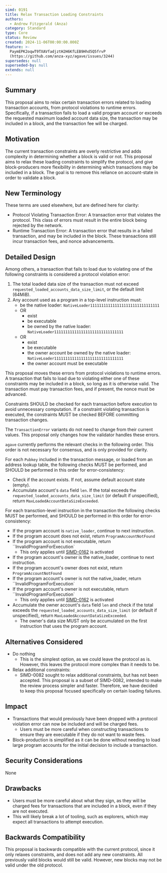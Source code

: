 ```yaml
---
simd: 0191
title: Relax Transaction Loading Constraints
authors:
  - Andrew Fitzgerald (Anza)
category: Standard
type: Core
status: Review
created: 2024-11-06T00:00:00.000Z
feature: >-
  PaymEPK2oqwT9TXAVfadjztH2H6KfLEB9Hhd5Q5frvP
  (https://github.com/anza-xyz/agave/issues/3244)
supersedes: null
superseded-by: null
extends: null
---
```


## Summary

This proposal aims to relax certain transaction errors related to loading
transaction accounts, from protocol violations to runtime errors.
Specifically, if a transaction fails to load a valid program account or
exceeds the requested maximum loaded account data size, the transaction
may be included in a block, and the transaction fee will be charged.

## Motivation

The current transaction constraints are overly restrictive and adds complexity
in determining whether a block is valid or not.
This proposal aims to relax these loading constraints to simplify the protocol,
and give block-producers more flexibility in determining which transactions
may be included in a block.
The goal is to remove this reliance on account-state in order to validate a
block.

## New Terminology

These terms are used elsewhere, but are defined here for clarity:

- Protocol Violating Transaction Error: A transaction error that violates the
  protocol. This class of errors must result in the entire block being rejected
  by the network.
- Runtime Transaction Error: A transaction error that results in a failed
  transaction, and may be included in the block. These transactions still
  incur transaction fees, and nonce advancements.

## Detailed Design

Among others, a transaction that fails to load due to violating one of the
following constraints is considered a protocol violation error:

1. The total loaded data size of the transaction must not exceed
   `requested_loaded_accounts_data_size_limit`, or the default limit (64MiB).
2. Any account used as a program in a top-level instruction must:
    - be the native loader: `NativeLoader1111111111111111111111111111111`
    - OR
      - exist
      - be executable
      - be owned by the native loader: `NativeLoader1111111111111111111111111111111`
    - OR
      - exist
      - be executable
      - the owner account be owned by the native loader: `NativeLoader1111111111111111111111111111111`
      - the owner account must be executable

This proposal moves these errors from protocol violations to runtime errors.
A transaction that fails to load due to violating either one of these
constraints may be included in a block, so long as it is otherwise valid.
The transaction must pay transaction fees, and if present, the nonce must be
advanced.

Constraints SHOULD be checked for each transaction before execution to avoid
unnecessary computation. If a constraint violating transaction is executed, the
constraints MUST be checked BEFORE committing transaction changes.

The `TransactionError` variants do not need to change from their current
values. This proposal only changes how the validator handles these errors.

`agave` currently performs the relevant checks in the following order.
This order is not necessary for consensus, and is only provided for clarity.

For each `Pubkey` included in the transaction message, or loaded from an
address lookup table, the following checks MUST be performed, and SHOULD be
performed in this order for error-consistency:

- Check if the account exists. If not, assume default account state (empty).
- Accumulate account's `data` field `len`. If the total exceeds the
  `requested_loaded_accounts_data_size_limit` (or default if unspecified),
  return `MaxLoadedAccountDataSizeExceeded`.

For each transction-level instruction in the transaction the following
checks MUST be performed, and SHOULD be performed in this order for
error-consistency:

- If the program account is `native_loader`, continue to next
  instruction.
- If the program account does not exist, return `ProgramAccountNotFound`
- If the program account is not executable, return ``InvalidProgramForExecution`
  - This only applies until
    [SIMD-0162](https://github.com/solana-foundation/solana-improvement-documents/pull/162)
    is activated
- If the program account's owner is the native_loader, continue to next
  instruction.
- If the program account's owner does not exist, return `ProgramAccountNotFound`
- If the program account's owner is not the native_loader, return ``InvalidProgramForExecution`
- If the program account's owner is not executable, return ``InvalidProgramForExecution`
  - This only applies until
    [SIMD-0162](https://github.com/solana-foundation/solana-improvement-documents/pull/162)
    is activated
- Accumulate the owner account's `data` field `len` and check if the total
  exceeds the `requested_loaded_accounts_data_size_limit` (or default if
  unspecified), return `MaxLoadedAccountDataSizeExceeded`.
  - The owner's data size MUST only be accumulated on the first instruction
    that uses the program account.

## Alternatives Considered

- Do nothing
  - This is the simplest option, as we could leave the protocol as is.
  However, this leaves the protocol more complex than it needs to be.
- Relax additional constraints:
  - SIMD-0082 sought to relax additional constraints, but has not been
    accepted. This proposal is a subset of SIMD-0082, intended to make the
    review process simpler and faster. Therefore, we have decided to keep
    this proposal focused specifically on certain loading failures.

## Impact

- Transactions that would previously have been dropped with a protocol
  violation error can now be included and will be charged fees.
  - Users must be more careful when constructing transactions to ensure they
    are executable if they do not want to waste fees.
- Block-production is simplified as it can be done without needing to load
  large program accounts for the initial decision to include a transaction.

## Security Considerations

None

## Drawbacks

- Users must be more careful about what they sign, as they will be charged fees
  for transactions that are included in a block, even if they are not executed.
- This will likely break a lot of tooling, such as explorers, which may expect
  all transactions to attempt execution.

## Backwards Compatibility

This proposal is backwards compatible with the current protocol, since it only
relaxes constraints, and does not add any new constraints. All previously valid
blocks would still be valid. However, new blocks may not be valid under the old
protocol.
